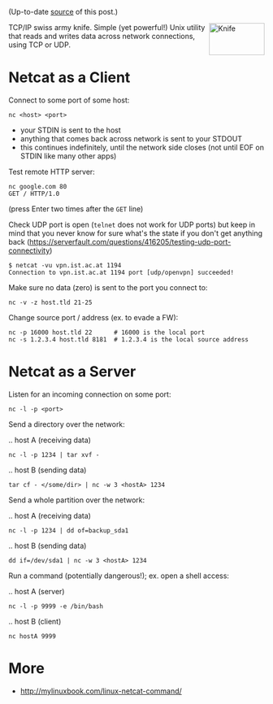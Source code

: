 (Up-to-date <a href="https://github.com/jreisinger/blog/blob/master/posts/netcat.md">source</a> of this post.)

<img src="https://raw.github.com/jreisinger/blog/master/files/knife.jpg" alt="Knife" height="63" width="109" align="right">

TCP/IP swiss army knife. Simple (yet powerful!) Unix utility that reads and writes data across network connections, using TCP or UDP.

Netcat as a Client
==================

Connect to some port of some host:

    nc <host> <port>

* your STDIN is sent to the host
* anything that comes back across network is sent to your STDOUT
* this continues indefinitely, until the network side closes (not until EOF on STDIN like many other apps)

Test remote HTTP server:

    nc google.com 80
    GET / HTTP/1.0

(press Enter two times after the `GET` line)

Check UDP port is open (`telnet` does not work for UDP ports) but keep in mind that you never know for sure what's the state if you don't get anything back (https://serverfault.com/questions/416205/testing-udp-port-connectivity)

    $ netcat -vu vpn.ist.ac.at 1194
    Connection to vpn.ist.ac.at 1194 port [udp/openvpn] succeeded!

Make sure no data (zero) is sent to the port you connect to:

    nc -v -z host.tld 21-25

Change source port / address (ex. to evade a FW):

    nc -p 16000 host.tld 22      # 16000 is the local port
    nc -s 1.2.3.4 host.tld 8181  # 1.2.3.4 is the local source address

Netcat as a Server
==================

Listen for an incoming connection on some port:

    nc -l -p <port>

Send a directory over the network:

.. host A (receiving data)

    nc -l -p 1234 | tar xvf -

.. host B (sending data)

    tar cf - </some/dir> | nc -w 3 <hostA> 1234

Send a whole partition over the network:

.. host A (receiving data)

    nc -l -p 1234 | dd of=backup_sda1

.. host B (sending data)

    dd if=/dev/sda1 | nc -w 3 <hostA> 1234

Run a command (potentially dangerous!); ex. open a shell access:

.. host A (server)

    nc -l -p 9999 -e /bin/bash

.. host B (client)

    nc hostA 9999

More
====

* <http://mylinuxbook.com/linux-netcat-command/>
